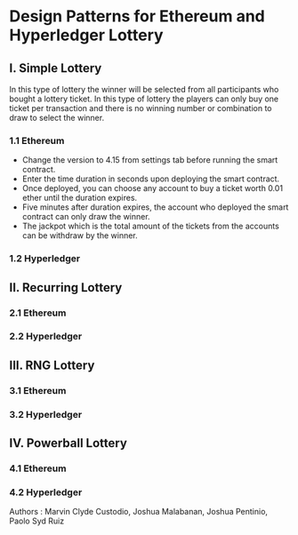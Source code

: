 # Design Patterns for Ethereum and Hyperledger Lottery
## I. Simple Lottery
In this type of lottery the winner will be selected from all participants who bought a lottery ticket. In this type of lottery the players can only buy one ticket per transaction and there is no winning number or combination to draw to select the winner. 
### 1.1 Ethereum
 * Change the version to 4.15 from settings tab before running the smart contract.
 * Enter the time duration in seconds upon deploying the smart contract.
 * Once deployed, you can choose any account to buy a ticket worth 0.01 ether until the duration expires.
 * Five minutes after duration expires, the account who deployed the smart contract can only draw the winner.
 * The jackpot which is the total amount of the tickets from the accounts can be withdraw by the winner.
### 1.2 Hyperledger
## II. Recurring Lottery
### 2.1 Ethereum
### 2.2 Hyperledger
## III. RNG Lottery
### 3.1 Ethereum
### 3.2 Hyperledger
## IV. Powerball Lottery
### 4.1 Ethereum
### 4.2 Hyperledger
Authors : Marvin Clyde Custodio, Joshua Malabanan, Joshua Pentinio, Paolo Syd Ruiz
